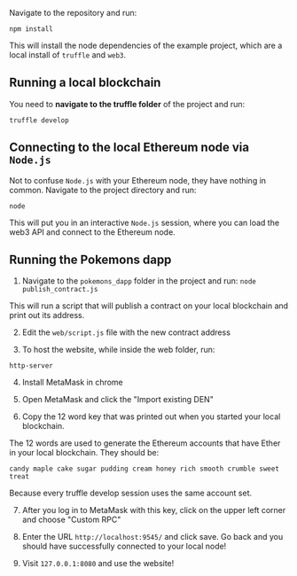 Navigate to the repository and run:
```
npm install
```

This will install the node dependencies of the example project, which are a local install of `truffle` and `web3`.

## Running a local blockchain

You need to **navigate to the truffle folder** of the project and run:
```
truffle develop
```

## Connecting to the local Ethereum node via `Node.js`

Not to confuse `Node.js` with your Ethereum node, they have nothing in common.
Navigate to the project directory and run:
```
node
```

This will put you in an interactive `Node.js` session, where you can load the web3 API and connect to the Ethereum node.

## Running the Pokemons dapp

1. Navigate to the `pokemons_dapp` folder in the project and run:
```node publish_contract.js```

This will run a script that will publish a contract on your local blockchain and print out its address.

2. Edit the `web/script.js` file with the new contract address

3. To host the website, while inside the web folder, run:
```
http-server
```

4. Install MetaMask in chrome

5. Open MetaMask and click the "Import existing DEN"

6. Copy the 12 word key that was printed out when you started your local blockchain.

The 12 words are used to generate the Ethereum accounts that have Ether in your local blockchain. They should be:
```
candy maple cake sugar pudding cream honey rich smooth crumble sweet treat
```

Because every truffle develop session uses the same account set.

7. After you log in to MetaMask with this key, click on the upper left corner and choose "Custom RPC"

8. Enter the URL `http://localhost:9545/` and click save. Go back and you should have successfully connected to your local node!

9. Visit `127.0.0.1:8080` and use the website!
